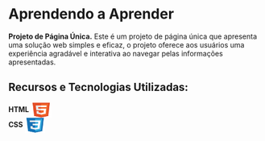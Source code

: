 # Aprendendo a Aprender 

**Projeto de Página Única.** Este é um projeto de página única que apresenta uma solução web simples e eficaz, o projeto oferece aos usuários uma experiência agradável e interativa ao navegar pelas informações apresentadas.

## Recursos e Tecnologias Utilizadas:

**HTML** <img align="center" alt="Alan-HTML" height="30" width="40" src="https://raw.githubusercontent.com/devicons/devicon/master/icons/html5/html5-original.svg"><br>
**CSS** <img align="center" alt="Alan-CSS" height="30" width="40" src="https://raw.githubusercontent.com/devicons/devicon/master/icons/css3/css3-original.svg">
